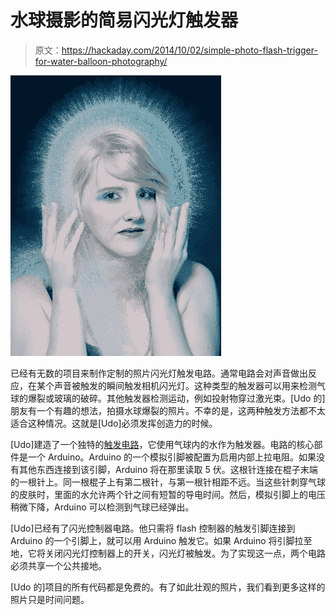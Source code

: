 # 水球摄影的简易闪光灯触发器

> 原文：<https://hackaday.com/2014/10/02/simple-photo-flash-trigger-for-water-balloon-photography/>

![Water Balloon Photography](img/4855c0e51ce9520ef1b87e0952ef3996.png)

已经有无数的项目来制作定制的照片闪光灯触发电路。通常电路会对声音做出反应，在某个声音被触发的瞬间触发相机闪光灯。这种类型的触发器可以用来检测气球的爆裂或玻璃的破碎。其他触发器检测运动，例如投射物穿过激光束。[Udo 的]朋友有一个有趣的想法，拍摄水球爆裂的照片。不幸的是，这两种触发方法都不太适合这种情况。这就是[Udo]必须发挥创造力的时候。

[Udo]建造了一个独特的[触发电路](http://blog.blinkenlight.net/experiments/measurements/foto-trigger/ "trigger circuit")，它使用气球内的水作为触发器。电路的核心部件是一个 Arduino。Arduino 的一个模拟引脚被配置为启用内部上拉电阻。如果没有其他东西连接到该引脚，Arduino 将在那里读取 5 伏。这根针连接在棍子末端的一根针上。同一根棍子上有第二根针，与第一根针相距不远。当这些针刺穿气球的皮肤时，里面的水允许两个针之间有短暂的导电时间。然后，模拟引脚上的电压稍微下降，Arduino 可以检测到气球已经弹出。

[Udo]已经有了闪光控制器电路。他只需将 flash 控制器的触发引脚连接到 Arduino 的一个引脚上，就可以用 Arduino 触发它。如果 Arduino 将引脚拉至地，它将关闭闪光灯控制器上的开关，闪光灯被触发。为了实现这一点，两个电路必须共享一个公共接地。

[Udo 的]项目的所有代码都是免费的。有了如此壮观的照片，我们看到更多这样的照片只是时间问题。